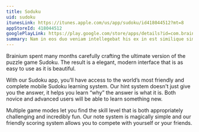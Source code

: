 ```yaml
---
title: Soduku
uid: sudoku
itunesLink: https://itunes.apple.com/us/app/sudoku/id418044512?mt=8
appStoreId: 418044512
googlePlayLink: https://play.google.com/store/apps/details?id=com.brainium.sudoku.free
summary: Nam in eos duo veniam intellegebat his ex in est similique similique sadipscing.
---
```


Brainium spent many months carefully crafting the ultimate version of the puzzle game Sudoku. The result is a elegant, modern interface that is as easy to use as it is beautiful.

With our Sudoku app, you’ll have access to the world’s most friendly and complete mobile Sudoku learning system. Our hint system doesn't just give you the answer, it helps you learn “why” the answer is what it is. Both novice and advanced users will be able to learn something new.

Multiple game modes let you find the skill level that is both appropriately challenging and incredibly fun. Our note system is magically simple and our friendly scoring system allows you to compete with yourself or your friends.
